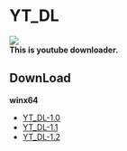 # YT_DL
![](https://github.com/Redeyes65987/YT_DL/raw/main/icon.ico)  
**This is youtube downloader.**
## DownLoad  
**winx64**
* [YT_DL-1.0](https://github.com/Redeyes65987/YT_DL/raw/main/winx64%20YT_DL-1.0.7z)
* [YT_DL-1.1](https://github.com/Redeyes65987/YT_DL/raw/main/winx64%20YT_DL-1.1.7z)
* [YT_DL-1.2](https://github.com/Redeyes65987/YT_DL/raw/main/winx64%20YT_DL-1.2.7z)
